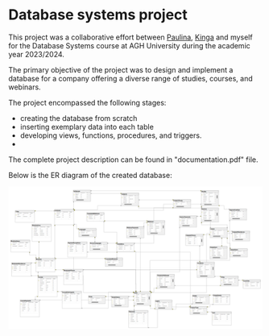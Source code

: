 # Database systems project
This project was a collaborative effort between <a href="https://github.com/paula078">Paulina</a>, <a href="https://github.com/king-zar">Kinga</a> and myself for the Database Systems course at AGH University during the academic year 2023/2024.

The primary objective of the project was to design and implement a database for a company offering a diverse range of studies, courses, and webinars.

The project encompassed the following stages:
- creating the database from scratch 
- inserting exemplary data into each table
- developing views, functions, procedures, and triggers.
- 
The complete project description can be found in "documentation.pdf" file.

Below is the ER diagram of the created database:

![Database Schema](diagram.png)
